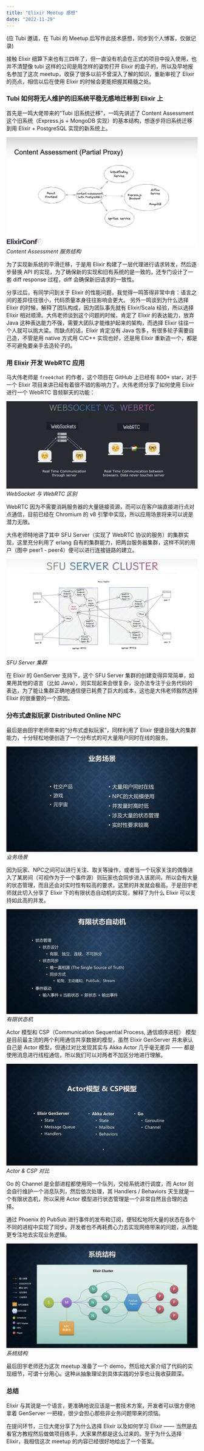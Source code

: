 ```yaml
---
title: "Elixir Meetup 感想"
date: "2022-11-29"
---
```


(应 Tubi 邀请，在 Tubi 的 Meetup 后写作此技术感想，同步到个人博客，仅做记录)

接触 Elixir 细算下来也有三四年了，但一直没有机会在正式的项目中投入使用，也并不清楚像 tubi 这样的公司是用怎样的姿势打开 Elixir 的盒子的，所以及早地报名参加了这次 meetup，收获了很多以前不曾深入了解的知识，重新审视了 Elixir 的亮点，相信以后在使用 Elixir 的时候会更能把握其精髓之处。

### Tubi 如何将无人维护的旧系统平稳无感地迁移到 Elixir 上

首先是一鸣大佬带来的“Tubi 旧系统迁移”，一鸣先讲述了 Content Assessment 这个旧系统（Express.js + MongoDB 实现）的基本结构，想逐步将旧系统迁移到用 Elixir + PostgreSQL 实现的新系统上。

![](src/1.png)
*Content Assessment 服务结构*

为了实现新系统的平滑迁移，于是用 Elixir 构建了一层代理进行请求转发，然后逐步替换 API 的实现，为了确保新的实现和旧有系统的是一致的，还专门设计了一套 diff response 过程，diff 会确保新旧请求的一致性。

分享过后，有同学问到关于 Elixir 的性能问题，我觉得一鸣答得非常中肯：语言之间的差异往往很小，代码质量本身往往影响会更大。
另外一鸣谈到为什么选择 Elixir 的时候，解释了团队构成，因为团队事先就有 Elixir/Scala 经验，所以选择 Elixir 相对顺滑。大伟老师谈到这个问题的时候，肯定了 Elixir 的表达能力，放弃 Java 这种表达能力不强，需要大团队才能维护起来的架构，而选择 Elixir 往往一个人就可以挑大梁。而缺点的话，Elixir 肯定没有 Java 包多，有很多轮子需要自己造，不管是用 native 方式用 C/C++ 实现也好，还是用 Elixir 重新造一个，都是不可避免要亲手去造轮子的。

### 用 Elixir 开发 WebRTC 应用

马大伟老师是 `free4chat` 的作者，这个项目在 GitHub 上已经有 800+ star，对于一个 Elixir 项目来讲已经有着很不错的影响力了。大伟老师分享了如何使用 Elixir 进行一个 WebRTC 音频聊天的功能：

![](src/2.png)
*WebSocket 与 WebRTC 区别*

WebRTC 因为不需要消耗服务器的大量链接资源，而可以在客户端直接进行点对点通信，目前已经在 Chromium 的 v8 引擎中实现，所以应用场景将来可以说是潜力无限。

大伟老师特地讲了其中 SFU Server（实现了 WebRTC 协议的服务）的集群实现，这里充分利用了 erlang 自有的集群能力，把两台服务器集群，这样不同的用户（图中 peer1 - peer4）便可以进行连接链路的建立。

![](src/3.png)
*SFU Server 集群*

在 Elixir 的 GenServer 支持下，这个 SFU Server 集群的创建变得异常简单，如果用其他的语言（比如 Java），则实现起来会很复杂，没办法专注于业务代码的表达，为了能让集群正确地通信便已耗费了巨大的成本，这也是大伟老师毅然选择 Elixir 的很重要的一个原因。

### 分布式虚拟玩家 Distributed Online NPC

最后是由田宇老师带来的“分布式虚拟玩家”，同样利用了 Elixir 便捷且强大的集群能力，十分轻松地便创造了一个分布式的可大量用户同时在线的服务。

![](src/4.png)
*业务场景*

因为玩家、NPC之间可以进行关注、取关等操作，或者当一个玩家关注的偶像进入了某房间（可视作为于一个事件源）则玩家也会同步进入该房间，所以会有大量的状态管理，而且还会对实时性有较高的要求，这里的并发就会极高。于是田宇老师就此切入分享了 Elixir 下的有限状态自动机的实现，解释了为什么 Elixir 可以支持如此高的并发。

![](src/6.png)
*有限状态机*

Actor 模型和 CSP（Communication Sequential Process, 通信顺序进程） 模型是目前最主流的两个利用通信共享数据的模型，虽然 Elixir GenServer 并未承认自己是 Actor 模型，但通过对比发现其实与 Akka Actor 几乎毫无差异 —— 都是使用消息进行线程通信，所以我们可以对两者不加区分地进行理解。

![](src/5.png)
*Actor & CSP 对比*

Go 的 Channel 是全部进程都使用同一个队列，交给系统进行调度，而 Actor 则会自行维护一个消息队列，然后依次处理，其 Handlers / Behaviors 天生就是一个有限状态机，所以采用 Actor 模型进行状态管理是一个非常自然且合理的选择。

通过 Phoenix 的 PubSub 进行事件的发布和订阅，便轻松地将大量的状态在各个不同的进程中实现了同步。开发者也不再耗费心力去实现网络带来的问题，从而能更专注地去实现业务逻辑。

![](src/7.png)
*系统结构*

最后田宇老师还为这次 meetup 准备了一个 demo，然后给大家介绍了代码的实现细节，可谓十分用心。这种从抽象理论到具体实践的分享也让我收获颇深。

### 总结

Elixir 与其说是一个语言，更准确地说应该是一套技术方案，开发者可以很方便地拿着 GenServer 一把梭，很少会担心那些非业务问题带来的烦恼。

在提问环节，三位大佬分享了为什么选择 Elixir 以及如何学习 Elixir —— 当然是去看官方教程然后做做项目练手，大家果然都是这么过来的。至于为什么选择 Elixir，我相信这次 meetup 的内容已经很好地给出了一个答案。
